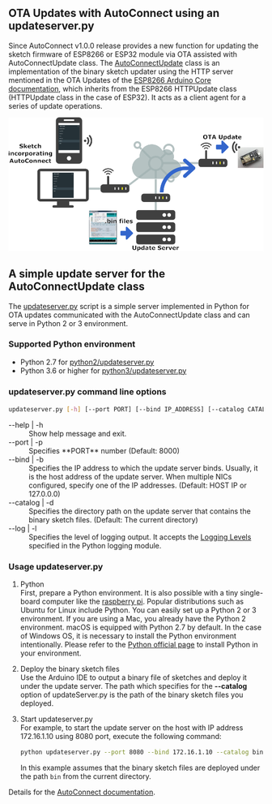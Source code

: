 ## OTA Updates with AutoConnect using an updateserver.py

Since AutoConnect v1.0.0 release provides a new function for updating the sketch firmware of ESP8266 or ESP32 module via OTA assisted with AutoConnectUpdate class. The [AutoConnectUpdate](https://hieromon.github.io/AutoConnect/apiupdate.html) class is an implementation of the binary sketch updater using the HTTP server mentioned in the OTA Updates of the [ESP8266 Arduino Core documentation](https://arduino-esp8266.readthedocs.io/en/latest/ota_updates/readme.html#ota-updates), which inherits from the ESP8266 HTTPUpdate class (HTTPUpdate class in the case of ESP32). It acts as a client agent for a series of update operations.

<img src="../../mkdocs/images/updatemodel.png" width="540" />

## A simple update server for the AutoConnectUpdate class

The [updateserver.py](https://hieromon.github.io/AutoConnect/otaserver.html#update-server-for-the-autoconnectupdate-class) script is a simple server implemented in Python for OTA updates communicated with the AutoConnectUpdate class and can serve in Python 2 or 3 environment.

### Supported Python environment

* Python 2.7 for [python2/updateserver.py](./python2/updateserver.py)
* Python 3.6 or higher for [python3/updateserver.py](./python3/updateserver.py)

### updateserver.py command line options

```bash
updateserver.py [-h] [--port PORT] [--bind IP_ADDRESS] [--catalog CATALOG] [--log LOG_LEVEL]
```
<dl>
  <dt>--help | -h</dt>
  <dd>Show help message and exit.</dd>
  <dt>--port | -p</dt><dd>Specifies **PORT** number (Default: 8000)</dd>
  <dt>--bind | -b</dt><dd>Specifies the IP address to which the update server binds. Usually, it is the host address of the update server. When multiple NICs configured, specify one of the IP addresses. (Default: HOST IP or 127.0.0.0)</dd>
  <dt>--catalog | -d</dt>
  <dd>Specifies the directory path on the update server that contains the binary sketch files. (Default: The current directory)</dd>
  <dt>--log | -l</dt>
  <dd>Specifies the level of logging output. It accepts the <a href="https://docs.python.org/3/library/logging.html?highlight=logging#logging-levels">Logging Levels</a> specified in the Python logging module.</dd>
</dl>

### Usage updateserver.py

1. Python  
   First, prepare a Python environment. It is also possible with a tiny single-board computer like the [raspberry pi](https://www.raspberrypi.org/). Popular distributions such as Ubuntu for Linux include Python. You can easily set up a Python 2 or 3 environment. If you are using a Mac, you already have the Python 2 environment. macOS is equipped with Python 2.7 by default. In the case of Windows OS, it is necessary to install the Python environment intentionally. Please refer to the [Python official page](https://wiki.python.org/moin/BeginnersGuide/Download) to install Python in your environment.

2. Deploy the binary sketch files  
   Use the Arduino IDE to output a binary file of sketches and deploy it under the update server. The path which specifies for the **--catalog** option of updateServer.py is the path of the binary sketch files you deployed.

3. Start updateserver.py  
   For example, to start the update server on the host with IP address 172.16.1.10 using 8080 port, execute the following command:
   ```bash
   python updateserver.py --port 8080 --bind 172.16.1.10 --catalog bin --log debug
   ```  
   In this example assumes that the binary sketch files are deployed under the path `bin` from the current directory.

Details for the [AutoConnect documentation](https://hieromon.github.io/AutoConnect/otaserver.html).
